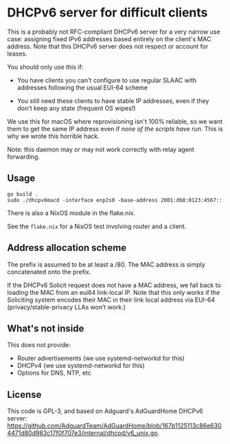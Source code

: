 # DHCPv6 server for difficult clients

This is a probably not RFC-compliant DHCPv6 server for a very narrow use case: assigning fixed IPv6 addresses based entirely on the client's MAC address.
Note that this DHCPv6 server does not respect or account for leases.

You should only use this if:

- You have clients you can't configure to use regular SLAAC with addresses following the usual EUI-64 scheme

- You still need these clients to have stable IP addresses, even if they don't keep any state (frequent OS wipes!)

We use this for macOS where reprovisioning isn't 100% reliable, so we want them to get the same IP address even if _none of the scripts have run_.
This is why we wrote this horrible hack.

Note: this daemon may or may not work correctly with relay agent forwarding.

## Usage

```
go build .
sudo ./dhcpv6macd -interface enp2s0 -base-address 2001:db8:0123:4567::
```

There is also a NixOS module in the flake.nix.

See the `flake.nix` for a NixOS test involving router and a client.

## Address allocation scheme

The prefix is assumed to be at least a /80.
The MAC address is simply concatenated onto the prefix.

If the DHCPv6 Solicit request does not have a MAC address, we fall back to loading the MAC from an eui64 link-local IP.
Note that this only works if the Soliciting system encodes their MAC in their link local address via EUI-64 (privacy/stable-privacy LLAs won’t work.)

## What's not inside

This does not provide:

- Router advertisements (we use systemd-networkd for this)
- DHCPv4 (we use systemd-networkd for this)
- Options for DNS, NTP, etc

## License

This code is GPL-3, and based on Adguard's AdGuardHome DHCPv6 server: https://github.com/AdguardTeam/AdGuardHome/blob/167b1125113c86e6304471d80d983c17f0f707e3/internal/dhcpd/v6_unix.go.
